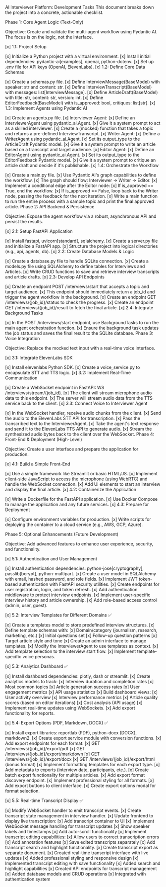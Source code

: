 AI Interviewer Platform: Development Tasks
This document breaks down the project into a concrete, actionable checklist.

Phase 1: Core Agent Logic (Text-Only)

Objective: Create and validate the multi-agent workflow using Pydantic AI. The focus is on the logic, not the interface.

[x] 1.1: Project Setup

[x] Initialize a Python project with a virtual environment.
[x] Install initial dependencies: pydantic-ai[examples], openai, python-dotenv.
[x] Set up .env file for API keys (OpenAI, ElevenLabs).
[x] 1.2: Define Core Data Schemas

[x] Create a schemas.py file.
[x] Define InterviewMessage(BaseModel) with speaker: str and content: str.
[x] Define InterviewTranscript(BaseModel) with messages: list[InterviewMessage].
[x] Define ArticleDraft(BaseModel) with title: str, content: str, version: int.
[x] Define EditorFeedback(BaseModel) with is_approved: bool, critiques: list[str].
[x] 1.3: Implement Agents using Pydantic AI

[x] Create an agents.py file.
[x] Interviewer Agent:
[x] Define an InterviewerAgent using pydantic_ai.Agent.
[x] Give it a system prompt to act as a skilled interviewer.
[x] Create a (mocked) function that takes a topic and returns a pre-defined InterviewTranscript.
[x] Writer Agent:
[x] Define a WriterAgent using pydantic_ai.Agent.
[x] Set its output_type to the ArticleDraft Pydantic model.
[x] Give it a system prompt to write an article based on a transcript and target audience.
[x] Editor Agent:
[x] Define an EditorAgent using pydantic_ai.Agent.
[x] Set its output_type to the EditorFeedback Pydantic model.
[x] Give it a system prompt to critique an article draft and decide if it's publishable.
[x] 1.4: Orchestrate the Workflow

[x] Create a main.py file.
[x] Use Pydantic AI's graph capabilities to define the workflow.
[x] The graph should flow: Interviewer -> Writer -> Editor.
[x] Implement a conditional edge after the Editor node:
[x] If is_approved == True, end the workflow.
[x] If is_approved == False, loop back to the Writer node, passing the feedback for the next iteration.
[x] Write a main function to run the entire process with a sample topic and print the final approved article.
Phase 2: API Backend & Persistence

Objective: Expose the agent workflow via a robust, asynchronous API and persist the results.

[x] 2.1: Setup FastAPI Application

[x] Install fastapi, uvicorn[standard], sqlalchemy.
[x] Create a server.py file and initialize a FastAPI app.
[x] Structure the project into logical directories (e.g., api, agents, db).
[x] 2.2: Create Database Models & Logic

[x] Create a database.py file to handle SQLite connection.
[x] Create a models.py file using SQLAlchemy to define tables for Interviews and Articles.
[x] Write CRUD functions to save and retrieve interview transcripts and article drafts.
[x] 2.3: Develop API Endpoints

[x] Create an endpoint POST /interviews/start that accepts a topic and target audience.
[x] This endpoint should immediately return a job_id and trigger the agent workflow in the background.
[x] Create an endpoint GET /interviews/{job_id}/status to check the progress.
[x] Create an endpoint GET /interviews/{job_id}/result to fetch the final article.
[x] 2.4: Integrate Background Tasks

[x] In the POST /interviews/start endpoint, use BackgroundTasks to run the main agent orchestration function.
[x] Ensure the background task updates the job status and saves the final result to the SQLite database.
Phase 3: Voice Integration

Objective: Replace the mocked text input with a real-time voice interface.

[x] 3.1: Integrate ElevenLabs SDK

[x] Install elevenlabs Python SDK.
[x] Create a voice_service.py to encapsulate STT and TTS logic.
[x] 3.2: Implement Real-Time Communication

[x] Create a WebSocket endpoint in FastAPI: WS /interviews/stream/{job_id}.
[x] The client will stream microphone audio data to this endpoint.
[x] The server will stream audio data from the TTS service back to the client.
[x] 3.3: Connect Voice to Interviewer Agent

[x] In the WebSocket handler, receive audio chunks from the client.
[x] Send the audio to the ElevenLabs STT API for transcription.
[x] Pass the transcribed text to the InterviewerAgent.
[x] Take the agent's text response and send it to the ElevenLabs TTS API to generate audio.
[x] Stream the synthesized audio bytes back to the client over the WebSocket.
Phase 4: Front-End & Deployment (High-Level)

Objective: Create a user interface and prepare the application for production.

[x] 4.1: Build a Simple Front-End

[x] Use a simple framework like Streamlit or basic HTML/JS.
[x] Implement client-side JavaScript to access the microphone (using WebRTC) and handle the WebSocket connection.
[x] Add UI elements to start an interview and display the final article.
[x] 4.2: Containerize the Application

[x] Write a Dockerfile for the FastAPI application.
[x] Use Docker Compose to manage the application and any future services.
[x] 4.3: Prepare for Deployment

[x] Configure environment variables for production.
[x] Write scripts for deploying the container to a cloud service (e.g., AWS, GCP, Azure).

Phase 5: Optional Enhancements (Future Development)

Objective: Add advanced features to enhance user experience, security, and functionality.

[x] 5.1: Authentication and User Management

[x] Install authentication dependencies: python-jose[cryptography], passlib[bcrypt], python-multipart.
[x] Create a user model in SQLAlchemy with email, hashed password, and role fields.
[x] Implement JWT token-based authentication with FastAPI security utilities.
[x] Create endpoints for user registration, login, and token refresh.
[x] Add authentication middleware to protect interview endpoints.
[x] Implement user-specific interview history and article ownership.
[x] Add role-based access control (admin, user, guest).

[x] 5.2: Interview Templates for Different Domains ✅

[x] Create a templates model to store predefined interview structures.
[x] Define template schemas with:
[x] Domain/category (journalism, research, marketing, etc.)
[x] Initial questions set
[x] Follow-up question patterns
[x] Target article style and tone
[x] Create an admin interface to manage templates.
[x] Modify the InterviewerAgent to use templates as context.
[x] Add template selection to the interview start flow.
[x] Implement template-specific voice personas.

[x] 5.3: Analytics Dashboard ✅

[x] Install dashboard dependencies: plotly, dash or streamlit.
[x] Create analytics models to track:
[x] Interview duration and completion rates
[x] Most common topics
[x] Article generation success rates
[x] User engagement metrics
[x] API usage statistics
[x] Build dashboard views:
[x] User activity overview
[x] Interview performance metrics
[x] Article quality scores (based on editor iterations)
[x] Cost analysis (API usage)
[x] Implement real-time updates using WebSockets.
[x] Add export functionality for reports.

[x] 5.4: Export Options (PDF, Markdown, DOCX) ✅

[x] Install export libraries: reportlab (PDF), python-docx (DOCX), markdown2.
[x] Create export service module with conversion functions.
[x] Add export endpoints for each format:
[x] GET /interviews/{job_id}/export/pdf
[x] GET /interviews/{job_id}/export/markdown
[x] GET /interviews/{job_id}/export/docx
[x] GET /interviews/{job_id}/export/html (bonus format)
[x] Implement formatting templates for each export type.
[x] Add metadata to exports (interview date, participants, etc.).
[x] Create batch export functionality for multiple articles.
[x] Add export format discovery endpoint.
[x] Implement professional styling for all formats.
[x] Add export buttons to client interface.
[x] Create export options modal for format selection.

[x] 5.5: Real-time Transcript Display ✅

[x] Modify WebSocket handler to emit transcript events.
[x] Create transcript state management in interview handler.
[x] Update frontend to display live transcription:
[x] Add transcript container to UI
[x] Implement WebSocket message handling for transcript updates
[x] Show speaker labels and timestamps
[x] Add auto-scroll functionality
[x] Implement transcript editing capabilities:
[x] Allow users to correct transcription errors
[x] Add annotation features
[x] Save edited transcripts separately
[x] Add transcript search and highlight functionality.
[x] Create transcript export as separate document.
[x] Created real-time transcript interface with live updates
[x] Added professional styling and responsive design
[x] Implemented transcript editing with save functionality
[x] Added search and highlight capabilities
[x] Created API endpoints for transcript management
[x] Added database models and CRUD operations
[x] Integrated with authentication system
